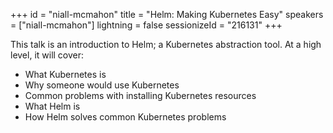 +++
id = "niall-mcmahon"
title = "Helm: Making Kubernetes Easy"
speakers = ["niall-mcmahon"]
lightning = false
sessionizeId = "216131"
+++

This talk is an introduction to Helm; a Kubernetes abstraction tool. At a high level, it will cover:
- What Kubernetes is
- Why someone would use Kubernetes
- Common problems with installing Kubernetes resources
- What Helm is
- How Helm solves common Kubernetes problems